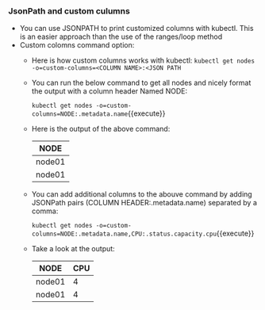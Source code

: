 ### JsonPath and custom culumns
- You can use JSONPATH to print customized columns with kubectl. This is an easier approach  than the use of the ranges/loop method
- Custom colomns command option:
    -  Here is how custom columns works with kubectl:
       `kubectl get nodes -o=custom-columns=<COLUMN NAME>:<JSON PATH`
          
    - You can run the below command to get all nodes and nicely format the output with a column header Named NODE:
  
       `kubectl get nodes -o=custom-columns=NODE:.metadata.name`{{execute}} 

    - Here is the output of the above command:
        
         | NODE     |
         |--------- |
         | node01   |
         | node01   |
      

     - You can add additional columns to the abouve command by adding JSONPath pairs (COLUMN HEADER:.metadata.name) separated by a comma:
     
       `kubectl get nodes -o=custom-columns=NODE:.metadata.name,CPU:.status.capacity.cpu`{{execute}}

  -  Take a look at the  output:

     | NODE     |  CPU
     |--------- |--------- |
     | node01   |  4       |
     | node01   |  4       |


